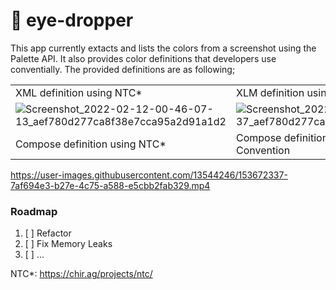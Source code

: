 # 👀 eye-dropper

This app currently extacts and lists the colors from a screenshot using the Palette API. It also provides color definitions that developers use conventially. The provided definitions are as following;

|           |   |
|------------------------------------|------------------------------------------|
| XML definition using NTC*           | XLM definition using Material Convention |
| ![Screenshot_2022-02-12-00-46-07-13_aef780d277ca8f38e7cca95a2d91a1d2](https://user-images.githubusercontent.com/13544246/153675213-c44d14b1-b0d0-45f3-b967-7b02c62cf77c.jpg) |                         ![Screenshot_2022-02-12-00-47-13-37_aef780d277ca8f38e7cca95a2d91a1d2](https://user-images.githubusercontent.com/13544246/153675211-74ff8c70-d41f-4ee9-a6d7-46f817c5c6f0.jpg)                 |
| Compose definition using NTC* | Compose definition using Material Convention                 |



https://user-images.githubusercontent.com/13544246/153672337-7af694e3-b27e-4c75-a588-e5cbb2fab329.mp4


### Roadmap
1. [ ]  Refactor
2. [ ]  Fix Memory Leaks
3. [ ]  ...







NTC*: https://chir.ag/projects/ntc/
